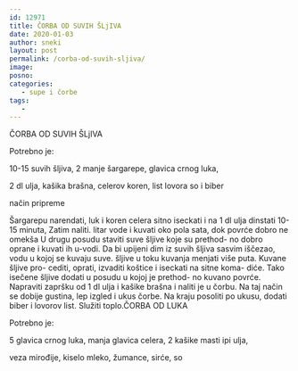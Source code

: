 ```yaml
---
id: 12971
title: ČORBA OD SUVIH ŠLjIVA
date: 2020-01-03
author: sneki
layout: post
permalink: /corba-od-suvih-sljiva/
image: 
posno: 
categories:
   - supe i čorbe
tags:
   -
---
```

ČORBA OD SUVIH ŠLjIVA

Potrebno je:

10-15 suvih šljiva,
2 manje šargarepe,
glavica crnog luka,

2 dl ulja, kašika brašna,
celerov koren,
list lovora so i biber

način pripreme

Šargarepu narendati, luk i koren celera sitno
iseckati i na 1 dl ulja dinstati 10-15 minuta, Zatim naliti.
litar vode i kuvati oko pola sata, dok povrće dobro ne
omekša U drugu posudu staviti suve šljive koje su prethod-
no dobro oprane i kuvati ih u-vodi. Da bi upijeni dim iz
suvih šljiva sasvim iščezao, vodu u kojoj se kuvaju suve.
šljive u toku kuvanja menjati više puta. Kuvane šljive pro-
cediti, oprati, izvaditi koštice i iseckati na sitne koma-
diće. Tako isečene šljive dodati u posudu u kojoj je prethod-
no kuvano povrće. Napraviti zapršku od 1 dl ulja i kašike
brašna i naliti je u čorbu. Na taj način se dobije gustina,
lep izgled i ukus čorbe. Na kraju posoliti po ukusu, dodati
biber i lovorov list. Služiti toplo.ČORBA OD LUKA

Potrebno je:

5 glavica crnog luka,
manja glavica celera,
2 kašike masti ipi ulja,

veza mirođije,
kiselo mleko,
žumance, sirće, so

  

